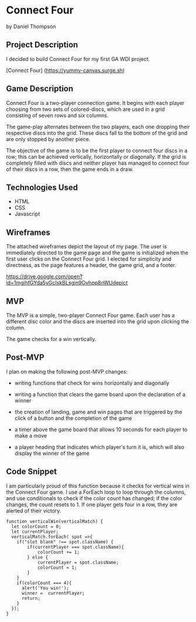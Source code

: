 Connect Four
=================
by Daniel Thompson

## Project Description

I decided to build Connect Four for my first GA WDI project.

[Connect Four] (https://yummy-canvas.surge.sh)

## Game Description

Connect Four is a two-player connection game. It begins with each player
choosing from two sets of colored-discs, which are used in a grid consisting
of seven rows and six columns.

The game-play alternates between the two players, each one dropping their
respective discs into the grid. These discs fall to the bottom of the grid
and are only stopped by another piece.

The objective of the game is to be the first player to connect four discs in a
row; this can be achieved vertically, horizontally or diagonally. If the
grid is completely filled with discs and neither player has managed to connect
four of their discs in a row, then the game ends in a draw.

## Technologies Used

+ HTML
+ CSS
+ Javascript

## Wireframes

The attached wireframes depict the layout of my page. The user is immediately
directed to the game page and the game is initialized when the first user
clicks on the Connect Four grid. I elected for simplicity and directness, as
the page features a header, the game grid, and a footer.

https://drive.google.com/open?id=1mgjhfGYda5yGcIskBLsgjn9Ovhpp8nWUdepict

## MVP

The MVP is a simple, two-player Connect Four game. Each user has a different
disc color and the discs are inserted into the grid upon clicking the column.

The game checks for a win vertically.

## Post-MVP

I plan on making the following post-MVP changes:

+ writing functions that check for wins horizontally and diagonally

+ writing a function that clears the game board upon the declaration of a
winner

+ the creation of landing, game and win pages that are triggered by the
click of a button and the completion of the game

+ a timer above the game board that allows 10 seconds for each player to
make a move

+ a player heading that indicates which player's turn it is, which will also
display the winner of the game

## Code Snippet

I am particularly proud of this function because it checks for vertical wins
in the Connect Four game.  I use a ForEach loop to loop through the columns,
and use conditionals to check if the color count has changed; if the color
changes, the count resets to 1. If one player gets four in a row,
they are alerted of their victory.  

```
function verticalWin(verticalMatch) {
  let colorCount = 0;
  let currentPlayer;
  verticalMatch.forEach( spot =>{
    if("slot blank" !== spot.className) {
        if(currentPlayer === spot.className){
            colorCount += 1;
        } else {
            currentPlayer = spot.className;
            colorCount = 1;
        }
    }
    if(colorCount === 4){
      alert('You win!');
      winner =  currentPlayer;
      return;
    }
  });
}
```
